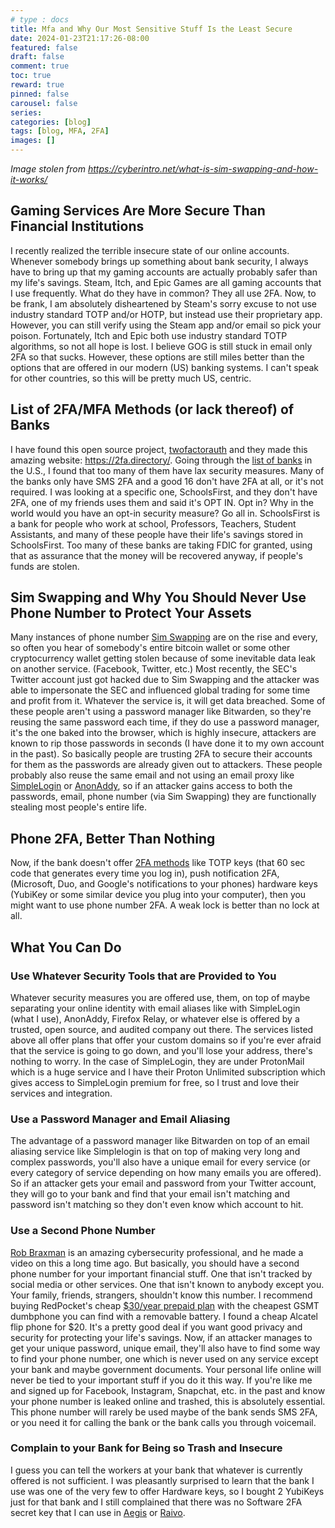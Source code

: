 ```yaml
---
# type : docs
title: Mfa and Why Our Most Sensitive Stuff Is the Least Secure
date: 2024-01-23T21:17:26-08:00
featured: false
draft: false
comment: true
toc: true
reward: true
pinned: false
carousel: false
series:
categories: [blog]
tags: [blog, MFA, 2FA]
images: []
---
```

_Image stolen from https://cyberintro.net/what-is-sim-swapping-and-how-it-works/_


## Gaming Services Are More Secure Than Financial Institutions
I recently realized the terrible insecure state of our online accounts. Whenever somebody brings up something about bank security, I always have to bring up that my gaming accounts are actually probably safer than my life's savings. Steam, Itch, and Epic Games are all gaming accounts that I use frequently. What do they have in common? They all use 2FA. Now, to be frank, I am absolutely disheartened by Steam's sorry excuse to not use industry standard TOTP and/or HOTP, but instead use their proprietary app. However, you can still verify using the Steam app and/or email so pick your poison. Fortunately, Itch and Epic both use industry standard TOTP algorithms, so not all hope is lost. I believe GOG is still stuck in email only 2FA so that sucks. However, these options are still miles better than the options that are offered in our modern (US) banking systems. I can't speak for other countries, so this will be pretty much US, centric.

## List of 2FA/MFA Methods (or lack thereof) of Banks
I have found this open source project, [twofactorauth](https://github.com/2factorauth/twofactorauth) and they made this amazing website: https://2fa.directory/. Going through the [list of banks](https://2fa.directory/us/#banking) in the U.S., I found that too many of them have lax security measures. Many of the banks only have SMS 2FA and a good 16 don't have 2FA at all, or it's not required. I was looking at a specific one, SchoolsFirst, and they don't have 2FA, one of my friends uses them and said it's OPT IN. Opt in? Why in the world would you have an opt-in security measure? Go all in. SchoolsFirst is a bank for people who work at school, Professors, Teachers, Student Assistants, and many of these people have their life's savings stored in SchoolsFirst. Too many of these banks are taking FDIC for granted, using that as assurance that the money will be recovered anyway, if people's funds are stolen.

## Sim Swapping and Why You Should Never Use Phone Number to Protect Your Assets
Many instances of phone number [Sim Swapping](https://blog.mozilla.org/en/privacy-security/mozilla-explains-sim-swapping/) are on the rise and every, so often you hear of somebody's entire bitcoin wallet or some other cryptocurrency wallet getting stolen because of some inevitable data leak on another service. (Facebook, Twitter, etc.) Most recently, the SEC's Twitter account just got hacked due to Sim Swapping and the attacker was able to impersonate the SEC and influenced global trading for some time and profit from it. Whatever the service is, it will get data breached. Some of these people aren't using a password manager like Bitwarden, so they're reusing the same password each time, if they do use a password manager, it's the one baked into the browser, which is highly insecure, attackers are known to rip those passwords in seconds (I have done it to my own account in the past). So basically people are trusting 2FA to secure their accounts for them as the passwords are already given out to attackers. These people probably also reuse the same email and not using an email proxy like [SimpleLogin](https://simplelogin.io) or [AnonAddy](https://addy.io/), so if an attacker gains access to both the passwords, email, phone number (via Sim Swapping) they are functionally stealing most people's entire life.

## Phone 2FA, Better Than Nothing
Now, if the bank doesn't offer [2FA methods](https://www.howtogeek.com/232598/5-different-two-step-authentication-methods-to-secure-your-online-accounts/) like TOTP keys (that 60 sec code that generates every time you log in), push notification 2FA, (Microsoft, Duo, and Google's notifications to your phones) hardware keys (YubiKey or some similar device you plug into your computer), then you might want to use phone number 2FA. A weak lock is better than no lock at all.

## What You Can Do

### Use Whatever Security Tools that are Provided to You
Whatever security measures you are offered use, them, on top of maybe separating your online identity with email aliases like with SimpleLogin (what I use), AnonAddy, Firefox Relay, or whatever else is offered by a trusted, open source, and audited company out there. The services listed above all offer plans that offer your custom domains so if you're ever afraid that the service is going to go down, and you'll lose your address, there's nothing to worry. In the case of SimpleLogin, they are under ProtonMail which is a huge service and I have their Proton Unlimited subscription which gives access to SimpleLogin premium for free, so I trust and love their services and integration.

### Use a Password Manager and Email Aliasing
The advantage of a password manager like Bitwarden on top of an email aliasing service like Simplelogin is that on top of making very long and complex passwords, you'll also have a unique email for every service (or every category of service depending on how many emails you are offered). So if an attacker gets your email and password from your Twitter account, they will go to your bank and find that your email isn't matching and password isn't matching so they don't even know which account to hit.

### Use a Second Phone Number
[Rob Braxman](https://youtube.com/channel/UCYVU6rModlGxvJbszCclGGw) is an amazing cybersecurity professional, and he made a video on this a long time ago. But basically, you should have a second phone number for your important financial stuff. One that isn't tracked by social media or other services. One that isn't known to anybody except you. Your family, friends, strangers, shouldn't know this number. I recommend buying RedPocket's cheap [$30/year prepaid plan](https://www.ebay.com/itm/133196831828) with the cheapest GSMT dumbphone you can find with a removable battery. I found a cheap Alcatel flip phone for $20. It's a pretty good deal if you want good privacy and security for protecting your life's savings. Now, if an attacker manages to get your unique password, unique email, they'll also have to find some way to find your phone number, one which is never used on any service except your bank and maybe government documents. Your personal life online will never be tied to your important stuff if you do it this way. If you're like me and signed up for Facebook, Instagram, Snapchat, etc. in the past and know your phone number is leaked online and trashed, this is absolutely essential. This phone number will rarely be used maybe of the bank sends SMS 2FA, or you need it for calling the bank or the bank calls you through voicemail.

### Complain to your Bank for Being so Trash and Insecure
I guess you can tell the workers at your bank that whatever is currently offered is not sufficient. I was pleasantly surprised to learn that the bank I use was one of the very few to offer Hardware keys, so I bought 2 YubiKeys just for that bank and I still complained that there was no Software 2FA secret key that I can use in [Aegis](https://github.com/beemdevelopment/Aegis) or [Raivo](https://github.com/raivo-otp/ios-application). 
